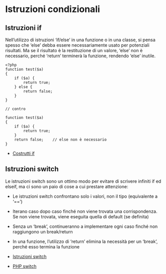 # Istruzioni condizionali

## Istruzioni if

Nell’utilizzo di istruzioni ‘if/else’ in una funzione o in una classe, si pensa spesso che ‘else’ debba essere necessariamente usato per potenziali risultati. Ma se il risultato è la restituzione di un valore, ‘else’ non è necessario, perché ‘return’ terminerà la funzione, rendendo ‘else’ inutile.

    <?php
    function test($a)
    {
        if ($a) {
            return true;
        } else {
            return false;
        }
    }
    
    // contro
    
    function test($a)
    {
        if ($a) {
            return true;
        }
        return false;    // else non è necessario
    }

*   [Costrutti if](http://php.net/control-structures.if)

## Istruzioni switch

Le istruzioni switch sono un ottimo modo per evitare di scrivere infiniti if ed elseif, ma ci sono un paio di cose a cui prestare attenzione:

*   Le istruzioni switch confrontano solo i valori, non il tipo (equivalente a ‘==’)
*   Iterano caso dopo caso finché non viene trovata una corrispondenza. Se non viene trovata, viene eseguita quella di default (se definita)
*   Senza un ‘break’, continueranno a implementare ogni caso finché non raggiungono un break/return
*   In una funzione, l’utilizzo di ‘return’ elimina la necessità per un ‘break’, perché esso termina la funzione

    <?php
    $answer = test(2);    // sia il codice del 'case 2', sia quello del 'case 3' saranno implementati
    
    function test($a)
    {
        switch ($a) {
            case 1:
                // codice...
                break;             // break viene usato per terminare l'istruzione switch
            case 2:
                // codice...         // senza un break, il confronto continua fino al caso 3
            case 3:
                // codice...
                return $result;    // in una funzione, 'return' termina la funzione
            default:
                // codice...
                return $error;
        }
    }

*   [Istruzioni switch](http://php.net/control-structures.switch)
*   [PHP switch](http://phpswitch.com/)